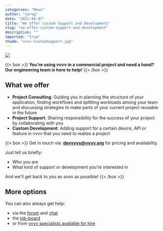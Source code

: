 ```yaml
---
categories: "News"
author: "joreg"
date: "2021-04-07"
title: "We Offer Custom Support and Development"
slug: "we-offer-custom-support-and-development"
description: ""
imported: "true"
thumb: "vvvv-CustomSupport.jpg"
---
```



![](vvvv-CustomSupport.jpg) 

{{< box >}}
**You're using vvvv in a commercial project and need a hand?**
**Our engineering team is here to help!**{{< /box >}}

## What we offer
- **Project Consulting**: Guiding you in planning the structure of your application, finding workflows and splitting workloads among your team and discussing strategies to make parts of your current project reusable in the future
- **Project Support**: Sharing responsibility for the success of your project by collaborating with you
- **Custom Development**: Adding support for a certain device, API or feature in vvvv that you need to realize a project

{{< box >}}
Get in touch via: **[devvvvs@vvvv.org](mailto:devvvvs@vvvv.org?subject=vvvv%20support)** for pricing and availability.

Just tell us briefly:

* Who you are
* What kind of support or development you're interested in

And we'll get back to you as soon as possible! {{< /box >}}

## More options
You can also always get help:
* via the [forum](https://discourse.vvvv.org/) and [chat](https://app.element.io/#/room/#vvvv:matrix.org)
* the [job-board](https://discourse.vvvv.org/c/jobs/26)
* or from [vvvv specialists available for hire](https://vvvv.org/documentation/vvvv-specialists-available-for-hire)